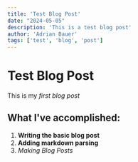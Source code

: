 ```yaml
---
title: 'Test Blog Post'
date: "2024-05-05"
description: 'This is a test blog post'
author: 'Adrian Bauer'
tags: ['test', 'blog', 'post']
---
```

# Test Blog Post
This is my _first blog post_

## What I've accomplished:
1. **Writing the basic blog post**
2. **Adding markdown parsing**
3. *Making Blog Posts*